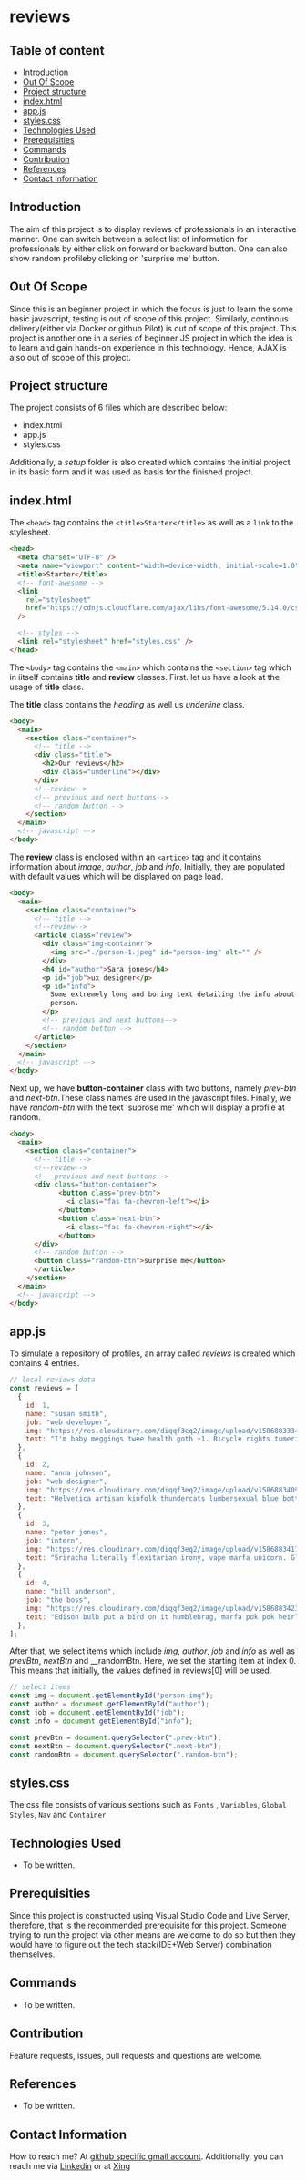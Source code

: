 # reviews

## Table of content

- [Introduction](#introduction)
- [Out Of Scope](#out-of-scope)
- [Project structure](#project-structure)
- [index.html](#indexhtml)
- [app.js](#appjs)
- [styles.css](#stylescss)
- [Technologies Used](#technologies-used)
- [Prerequisities](#prerequisities)
- [Commands](#commands)
- [Contribution](#contribution)
- [References](#references)
- [Contact Information](#contact-information)

## Introduction

The aim of this project is to display reviews of professionals in an interactive manner. One can switch between a select list of information for professionals by either click on forward or backward button. One can also show random profileby clicking on 'surprise me' button.

## Out Of Scope

Since this is an beginner project in which the focus is just to learn the some basic javascript, testing is out of scope of this project. Similarly, continous delivery(either via Docker or github Pilot) is out of scope of this project. This project is another one in a series of beginner JS project in which the idea is to learn and gain hands-on experience in this technology. Hence, AJAX is also out of scope of this project.

## Project structure

The project consists of 6 files which are described below:

- index.html
- app.js
- styles.css

Additionally, a _setup_ folder is also created which contains the initial project in its basic form and it was used as basis for the finished project.

## index.html

The `<head>` tag contains the `<title>Starter</title>` as well as a `link` to the stylesheet.

```html
<head>
  <meta charset="UTF-8" />
  <meta name="viewport" content="width=device-width, initial-scale=1.0" />
  <title>Starter</title>
  <!-- font-awesome -->
  <link
    rel="stylesheet"
    href="https://cdnjs.cloudflare.com/ajax/libs/font-awesome/5.14.0/css/all.min.css"
  />

  <!-- styles -->
  <link rel="stylesheet" href="styles.css" />
</head>
```

The `<body>` tag contains the `<main>` which contains the `<section>` tag which in iitself contains **title** and **review** classes. First. let us have a look at the usage of **title** class.

The **title** class contains the _heading_ as well us _underline_ class.

```html
<body>
  <main>
    <section class="container">
      <!-- title -->
      <div class="title">
        <h2>Our reviews</h2>
        <div class="underline"></div>
      </div>
      <!--review-->
      <!-- previous and next buttons-->
      <!-- random button -->
    </section>
  </main>
  <!-- javascript -->
</body>
```

The **review** class is enclosed within an `<artice>` tag and it contains information about _image_, _author_, _job_ and _info_. Initially, they are populated with default values which will be displayed on page load.

```html
<body>
  <main>
    <section class="container">
      <!-- title -->
      <!--review-->
      <article class="review">
        <div class="img-container">
          <img src="./person-1.jpeg" id="person-img" alt="" />
        </div>
        <h4 id="author">Sara jones</h4>
        <p id="job">ux designer</p>
        <p id="info">
          Some extremely long and boring text detailing the info about this
          person.
        </p>
        <!-- previous and next buttons-->
        <!-- random button -->
      </article>
    </section>
  </main>
  <!-- javascript -->
</body>
```

Next up, we have **button-container** class with two buttons, namely _prev-btn_ and _next-btn_.These class names are used in the javascript files. Finally, we have _random-btn_ with the text 'suprose me' which will display a profile at random.

```html
<body>
  <main>
    <section class="container">
      <!-- title -->
      <!--review-->
      <!-- previous and next buttons-->
      <div class="button-container">
            <button class="prev-btn">
              <i class="fas fa-chevron-left"></i>
            </button>
            <button class="next-btn">
              <i class="fas fa-chevron-right"></i>
            </button>
      </div>
      <!-- random button -->
      <button class="random-btn">surprise me</button>
      </article>
    </section>
  </main>
  <!-- javascript -->
</body>
```

## app.js

To simulate a repository of profiles, an array called _reviews_ is created which contains 4 entries.

```javascript
// local reviews data
const reviews = [
  {
    id: 1,
    name: "susan smith",
    job: "web developer",
    img: "https://res.cloudinary.com/diqqf3eq2/image/upload/v1586883334/person-1_rfzshl.jpg",
    text: "I'm baby meggings twee health goth +1. Bicycle rights tumeric chartreuse before they sold out chambray pop-up. Shaman humblebrag pickled coloring book salvia hoodie, cold-pressed four dollar toast everyday carry",
  },
  {
    id: 2,
    name: "anna johnson",
    job: "web designer",
    img: "https://res.cloudinary.com/diqqf3eq2/image/upload/v1586883409/person-2_np9x5l.jpg",
    text: "Helvetica artisan kinfolk thundercats lumbersexual blue bottle. Disrupt glossier gastropub deep v vice franzen hell of brooklyn twee enamel pin fashion axe.photo booth jean shorts artisan narwhal.",
  },
  {
    id: 3,
    name: "peter jones",
    job: "intern",
    img: "https://res.cloudinary.com/diqqf3eq2/image/upload/v1586883417/person-3_ipa0mj.jpg",
    text: "Sriracha literally flexitarian irony, vape marfa unicorn. Glossier tattooed 8-bit, fixie waistcoat offal activated charcoal slow-carb marfa hell of pabst raclette post-ironic jianbing swag.",
  },
  {
    id: 4,
    name: "bill anderson",
    job: "the boss",
    img: "https://res.cloudinary.com/diqqf3eq2/image/upload/v1586883423/person-4_t9nxjt.jpg",
    text: "Edison bulb put a bird on it humblebrag, marfa pok pok heirloom fashion axe cray stumptown venmo actually seitan. VHS farm-to-table schlitz, edison bulb pop-up 3 wolf moon tote bag street art shabby chic. ",
  },
];
```

After that, we select items which include _img_, _author_, _job_ and _info_ as well as _prevBtn_, _nextBtn_ and \_\_randomBtn. Here, we set the starting item at index 0. This means that initially, the values defined in reviews[0] will be used.

```javascript
// select items
const img = document.getElementById("person-img");
const author = document.getElementById("author");
const job = document.getElementById("job");
const info = document.getElementById("info");

const prevBtn = document.querySelector(".prev-btn");
const nextBtn = document.querySelector(".next-btn");
const randomBtn = document.querySelector(".random-btn");
```

## styles.css

The css file consists of various sections such as `Fonts` , `Variables`, `Global Styles`, `Nav` and `Container`

## Technologies Used

- To be written.

## Prerequisities

Since this project is constructed using Visual Studio Code and Live Server, therefore, that is the recommended prerequisite for this project. Someone trying to run the project via other means are welcome to do so but then they would have to figure out the tech stack(IDE+Web Server) combination themselves.

## Commands

- To be written.

## Contribution

Feature requests, issues, pull requests and questions are welcome.

## References

- To be written.

## Contact Information

How to reach me? At [github specific gmail account](mailto:syedumerahmedcode@gmail.com?subject=%5BGitHub%5D%20Hello%20from%20Github). Additionally, you can reach me via [Linkedin](https://www.linkedin.com/in/syed-umer-ahmed-a346a746/) or at [Xing](https://www.xing.com/profile/SyedUmer_Ahmed/cv)

